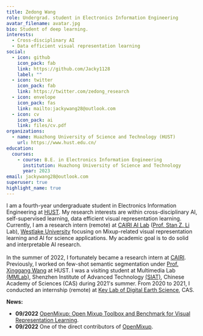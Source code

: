```yaml
---
title: Zedong Wang
role: Undergrad. student in Electronics Information Engineering
avatar_filename: avatar.jpg
bio: Student of deep learning.
interests:
  - Cross-disciplinary AI
  - Data efficient visual representation learning
social:
  - icon: github
    icon_pack: fab
    link: https://github.com/Jacky1128
    label: ""
  - icon: twitter
    icon_pack: fab
    link: https://twitter.com/zedong_research
  - icon: envelope
    icon_pack: fas
    link: mailto:jackywang28@outlook.com
  - icon: cv
    icon_pack: ai
    link: files/cv.pdf
organizations:
  - name: Huazhong University of Science and Technology (HUST)
    url: https://www.hust.edu.cn/
education:
  courses:
    - course: B.E. in Electronics Information Engineering
      institution: Huazhong University of Science and Technology
      year: 2023
email: jackywang28@outlook.com
superuser: true
highlight_name: true
---
```

I am a fourth-year undergraduate student in Electronics Information Engineering at [HUST](http://english.hust.edu.cn/). My research interests are within cross-disciplinary AI, self-supervised learning, data efficient visual representation learning. Currently, I am a research intern (remote) at  [CAIRI AI Lab](https://github.com/Westlake-AI) ([Prof. Stan Z. Li](https://scholar.google.com/citations?user=Y-nyLGIAAAAJ&hl=zh-CN&oi=ao) Lab), [Westlake University](https://en.westlake.edu.cn/) focusing on Mixup-related visual representation learning and AI for science applications. My academic goal is to do solid and interpretable AI research. \
\
In the summer of 2022, I fortunately became a research intern at [CAIRI](https://github.com/Westlake-AI). Previously, I worked on few-shot semantic segmentation under [Prof. Xinggang Wang](https://scholar.google.com/citations?hl=zh-CN&user=qNCTLV0AAAAJ) at HUST. I was a visiting student at Multimedia Lab [(MMLab)](http://mmlab.siat.ac.cn/), Shenzhen Institute of Advanced Technology [(SIAT)](https://english.siat.ac.cn/), Chinese Academy of Sciences (CAS) during 2021's summer. From 2020 to 2021, I conducted an internship (remote) at [Key Lab of Digital Earth Science](http://www.digitalearthlab.com.cn/), CAS.

**News:**

* **09/2022**   [OpenMixup: Open Mixup Toolbox and Benchmark for Visual Representation Learning](https://arxiv.org/abs/2209.04851).
* **09/2022**   One of the direct contributors of [OpenMixup](https://github.com/Westlake-AI/openmixup).